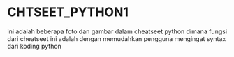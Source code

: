 # CHTSEET_PYTHON1
ini adalah beberapa foto dan gambar dalam cheatseet python dimana fungsi dari cheatseet ini adalah dengan memudahkan pengguna mengingat syntax dari koding python
